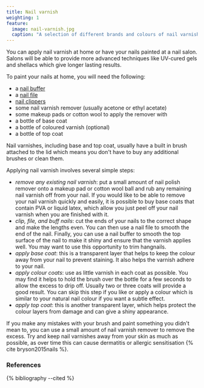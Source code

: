 ```yaml
---
title: Nail varnish
weighting: 1
feature:
  image: nail-varnish.jpg
  caption: "A selection of different brands and colours of nail varnish"
---
```


You can apply nail varnish at home or have your nails painted at a nail salon. Salons will be able to provide more advanced techniques like UV-cured gels and shellacs which give longer lasting results.

To paint your nails at home, you will need the following:

- a [nail buffer](https://en.wikipedia.org/wiki/Nail_buffing)
- a [nail file](https://en.wikipedia.org/wiki/Nail_file)
- [nail clippers](https://en.wikipedia.org/wiki/Nail_clipper)
- some nail varnish remover (usually acetone or ethyl acetate)
- some makeup pads or cotton wool to apply the remover with
- a bottle of base coat
- a bottle of coloured varnish (optional)
- a bottle of top coat

Nail varnishes, including base and top coat,  usually have a built in brush attached to the lid which means you don't have to buy any additional brushes or clean them.

Applying nail varnish involves several simple steps:

- *remove any existing nail varnish*: put a small amount of nail polish remover onto a makeup pad or cotton wool ball and rub any remaining nail varnish off from your nail. If you would like to be able to remove your nail varnish quickly and easily, it is possible to buy base coats that contain PVA or liquid latex, which allow you just peel off your nail varnish when you are finished with it.
- *clip, file, and buff nails*: cut the ends of your nails to the correct shape and make the lengths even. You can then use a nail file to smooth the end of the nail. Finally, you can use a nail buffer to smooth the top surface of the nail to make it shiny and ensure that the varnish applies well. You may want to use this opportunity to trim hangnails.
- *apply base coat*: this is a transparent layer that helps to keep the colour away from your nail to prevent staining. It also helps the varnish adhere to your nail.
- *apply colour coats*: use as little varnish in each coat as possible. You may find it helps to hold the brush over the bottle for a few seconds to allow the excess to drip off. Usually two or three coats will provide a good result. You can skip this step if you like or apply a colour which is similar to your natural nail colour if you want a subtle effect.
- *apply top coat*: this is another transparent layer, which helps protect the colour layers from damage and can give a shiny appearance.

If you make any mistakes with your brush and paint something you didn't mean to, you can use a small amount of nail varnish remover to remove the excess. Try and keep nail varnishes away from your skin as much as possible, as over time this can cause dermatitis or allergic sensitisation {% cite bryson2015nails %}.

### References

{% bibliography --cited %}
